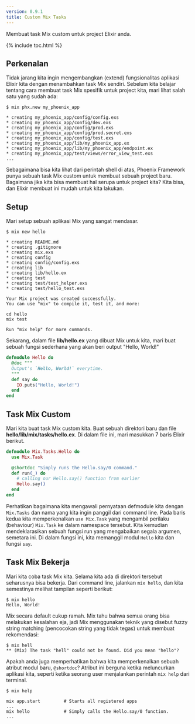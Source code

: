 ```yaml
---
version: 0.9.1
title: Custom Mix Tasks 
---
```


Membuat task Mix custom untuk project Elixir anda.

{% include toc.html %}

## Perkenalan 

Tidak jarang kita ingin mengembangkan (extend) fungsionalitas aplikasi Elixir kita dengan menambahkan task Mix sendiri. Sebelum kita belajar tentang cara membuat task Mix spesifik untuk project kita, mari lihat salah satu yang sudah ada:

```shell
$ mix phx.new my_phoenix_app

* creating my_phoenix_app/config/config.exs
* creating my_phoenix_app/config/dev.exs
* creating my_phoenix_app/config/prod.exs
* creating my_phoenix_app/config/prod.secret.exs
* creating my_phoenix_app/config/test.exs
* creating my_phoenix_app/lib/my_phoenix_app.ex
* creating my_phoenix_app/lib/my_phoenix_app/endpoint.ex
* creating my_phoenix_app/test/views/error_view_test.exs
...
```

Sebagaimana bisa kita lihat dari perintah shell di atas, Phoenix Framework punya sebuah task Mix custom untuk membuat sebuah project baru. Bagaimana jika kita bisa membuat hal serupa untuk project kita? Kita bisa, dan Elixir membuat ini mudah untuk kita lakukan.

## Setup

Mari setup sebuah aplikasi Mix yang sangat mendasar.

```shell
$ mix new hello

* creating README.md
* creating .gitignore
* creating mix.exs
* creating config
* creating config/config.exs
* creating lib
* creating lib/hello.ex
* creating test
* creating test/test_helper.exs
* creating test/hello_test.exs

Your Mix project was created successfully.
You can use "mix" to compile it, test it, and more:

cd hello
mix test

Run "mix help" for more commands.
```

Sekarang, dalam file **lib/hello.ex** yang dibuat Mix untuk kita, mari buat sebuah fungsi sederhana yang akan beri output "Hello, World!"

```elixir
defmodule Hello do
  @doc """
  Output's `Hello, World!` everytime.
  """
  def say do
    IO.puts("Hello, World!")
  end
end
```

## Task Mix Custom

Mari kita buat task Mix custom kita. Buat sebuah direktori baru dan file **hello/lib/mix/tasks/hello.ex**. Di dalam file ini, mari masukkan 7 baris Elixir berikut.

```elixir
defmodule Mix.Tasks.Hello do
  use Mix.Task

  @shortdoc "Simply runs the Hello.say/0 command."
  def run(_) do
    # calling our Hello.say() function from earlier
    Hello.say()
  end
end
```

Perhatikan bagaimana kita mengawali pernyataan defmodule kita dengan `Mix.Tasks` dan nama yang kita ingin panggil dari command line. Pada baris kedua kita memperkenalkan `use Mix.Task` yang mengambil perilaku (behaviour) `Mix.Task` ke dalam namespace tersebut. Kita kemudian mendeklarasikan sebuah fungsi run yang mengabaikan segala argumen, semetara ini. Di dalam fungsi ini, kita memanggil modul `Hello` kita dan fungsi `say`.

## Task Mix Bekerja

Mari kita coba task Mix kita. Selama kita ada di direktori tersebut seharusnya bisa bekerja. Dari command line, jalankan `mix hello`, dan kita semestinya melihat tampilan seperti berikut:

```shell
$ mix hello
Hello, World!
```

Mix secara default cukup ramah. Mix tahu bahwa semua orang bisa melakukan kesalahan eja, jadi Mix menggunakan teknik yang disebut fuzzy string matching (pencocokan string yang tidak tegas) untuk membuat rekomendasi:

```shell
$ mix hell
** (Mix) The task "hell" could not be found. Did you mean "hello"?
```

Apakah anda juga memperhatikan bahwa kita memperkenalkan sebuah atribut modul baru, `@shortdoc`? Atribut ini berguna ketika meluncurkan aplikasi kita, seperti ketika seorang user menjalankan perintah `mix help` dari terminal.

```shell
$ mix help

mix app.start         # Starts all registered apps
...
mix hello             # Simply calls the Hello.say/0 function.
...
```
